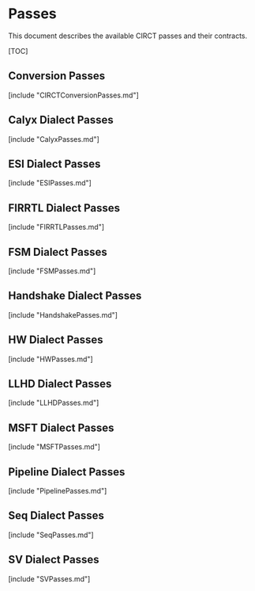 # Passes

This document describes the available CIRCT passes and their contracts.

[TOC]

## Conversion Passes

[include "CIRCTConversionPasses.md"]

## Calyx Dialect Passes

[include "CalyxPasses.md"]

## ESI Dialect Passes

[include "ESIPasses.md"]

## FIRRTL Dialect Passes

[include "FIRRTLPasses.md"]

## FSM Dialect Passes

[include "FSMPasses.md"]

## Handshake Dialect Passes

[include "HandshakePasses.md"]

## HW Dialect Passes

[include "HWPasses.md"]

## LLHD Dialect Passes

[include "LLHDPasses.md"]

## MSFT Dialect Passes

[include "MSFTPasses.md"]

## Pipeline Dialect Passes

[include "PipelinePasses.md"]

## Seq Dialect Passes

[include "SeqPasses.md"]

## SV Dialect Passes

[include "SVPasses.md"]
